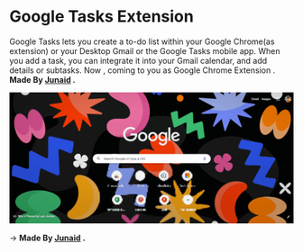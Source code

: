 # Google Tasks Extension

Google Tasks lets you create a to-do list within your Google Chrome(as extension) or your Desktop Gmail or the Google Tasks mobile app. When you add a task, you can integrate it into your Gmail calendar, and add details or subtasks. Now , coming to you as Google Chrome Extension . 
**Made By [Junaid](https://abujuni.dev) .**

![demo](demo.gif)

-> **Made By [Junaid](https://abujuni.dev) .**